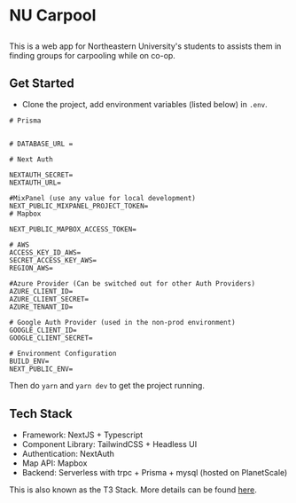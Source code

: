 # NU Carpool

##

This is a web app for Northeastern University's students to assists them in finding groups for carpooling while on co-op.

## Get Started

- Clone the project, add environment variables (listed below) in `.env`.

```env
# Prisma


# DATABASE_URL =

# Next Auth

NEXTAUTH_SECRET=
NEXTAUTH_URL=

#MixPanel (use any value for local development)
NEXT_PUBLIC_MIXPANEL_PROJECT_TOKEN=
# Mapbox

NEXT_PUBLIC_MAPBOX_ACCESS_TOKEN=

# AWS
ACCESS_KEY_ID_AWS=
SECRET_ACCESS_KEY_AWS=
REGION_AWS=

#Azure Provider (Can be switched out for other Auth Providers)
AZURE_CLIENT_ID=
AZURE_CLIENT_SECRET=
AZURE_TENANT_ID=

# Google Auth Provider (used in the non-prod environment)
GOOGLE_CLIENT_ID=
GOOGLE_CLIENT_SECRET=

# Environment Configuration
BUILD_ENV=
NEXT_PUBLIC_ENV=
```

Then do `yarn` and `yarn dev` to get the project running.

## Tech Stack

- Framework: NextJS + Typescript
- Component Library: TailwindCSS + Headless UI
- Authentication: NextAuth
- Map API: Mapbox
- Backend: Serverless with trpc + Prisma + mysql (hosted on PlanetScale)

This is also known as the T3 Stack. More details can be found [here](https://init.tips).
